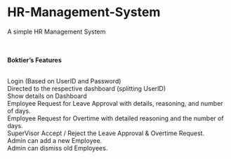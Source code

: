 # HR-Management-System

A simple HR Management System

<br><br>
<b>Boktier’s Features</b><br><br>

Login (Based on UserID and Password) <br>
Directed to the respective dashboard (splitting UserID)<br>
Show details on Dashboard <br>
Employee Request for Leave Approval with details, reasoning, and number of days. <br>
Employee Request for Overtime with detailed reasoning and the number of days. <br>
SuperVisor Accept / Reject the Leave Approval & Overtime Request. <br>
Admin can add a new Employee. <br>
Admin can dismiss old Employees. <br><br>
